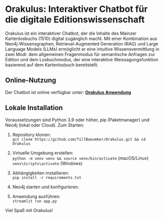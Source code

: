 # Orakulus: Interaktiver Chatbot für die digitale Editionswissenschaft

Orakulus ist ein interaktiver Chatbot, der die Inhalte des Mainzer Kartenlosbuchs (1510) digital zugänglich macht. Mit einer Kombination aus Neo4j-Wissensgraphen, Retrieval-Augmented Generation (RAG) und Large Language Models (LLMs) ermöglicht er eine intuitive Wissensvermittlung in zwei Modi: dem allgemeinen Fragenmodus für semantische Anfragen zur Edition und dem Losbuchmodus, der eine interaktive Weissagungsfunktion basierend auf dem Kartenlosbuch bereitstellt.

## Online-Nutzung

Der Chatbot ist online verfügbar unter: [**Orakulus Anwendung**](https://orakulusmainz.streamlit.app)

## Lokale Installation

Voraussetzungen sind Python 3.9 oder höher, pip (Paketmanager) und Neo4j (lokal oder Cloud). Zum Starten: 

1. Repository klonen:  
   `git clone https://github.com/TillBaeumker/Orakulus.git && cd Orakulus`

2. Virtuelle Umgebung erstellen:  
   `python -m venv venv && source venv/bin/activate` (macOS/Linux)  
   `venv\Scripts\activate` (Windows)

3. Abhängigkeiten installieren:  
   `pip install -r requirements.txt`

4. Neo4j starten und konfigurieren. 

5. Anwendung ausführen:  
   `streamlit run app.py`

Viel Spaß mit Orakulus!

